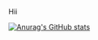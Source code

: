 Hii



[![Anurag's GitHub stats](https://github-readme-stats.vercel.app/api?username=Abhijeetsinha471)](https://github.com/anuraghazra/github-readme-stats)
